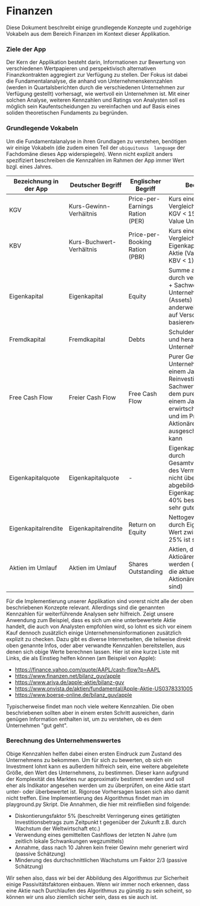 # Finanzen

Diese Dokument beschreibt einige grundlegende Konzepte und zugehörige Vokabeln aus dem Bereich Finanzen
im Kontext dieser Applikation.

### Ziele der App

Der Kern der Applikation besteht darin, Informationen zur Bewertung von verschiedenen Wertpapieren und perspektivisch
alternativen Finanzkontrakten aggregiert zur Verfügung zu stellen. Der Fokus ist dabei die Fundamentalanalyse, die anhand
von Unternehmenskennzahlen (werden in Quartalsberichten durch die verschiedenen Unternehmen zur Verfügung gestellt) vorhersagt,
wie wertvoll ein Unternehmen ist. Mit einer solchen Analyse, weiteren Kennzahlen und Ratings von Analysten soll es möglich sein
Kaufentscheidungen zu vereinfachen und auf Basis eines soliden theoretischen Fundaments zu begründen.

### Grundlegende Vokabeln

Um die Fundamentalanalyse in ihren Grundlagen zu verstehen, benötigen wir einige Vokabeln (die zudem einen Teil der ```ubiquituous 
language``` der Fachdomäne dieses App widerspiegeln). Wenn nicht explizit anders spezifiziert beschreiben die Kennzahlen im Rahmen der 
App immer Wert bzgl. eines Jahres.

Bezeichnung in der App | Deutscher Begriff        | Englischer Begriff              | Bedeutung
---------------------- | ------------------------ | ------------------------------- | ---------
KGV                    | Kurs-Gewinn-Verhältnis   | Price-per-Earnings Ration (PER) | Kurs einer Aktie im Vergleich zum Gewinn; KGV < 15 indikativ für Value Unternehmen
KBV                    | Kurs-Buchwert-Verhältnis | Price-per-Booking Ration (PBR)  | Kurs einer Aktie im Vergleich zum Eigenkapital einer Aktie (Value entspricht KBV < 1)
Eigenkapital           | Eigenkapital             | Equity                          | Summe aus Kapital durch verkaufte Aktien + Sachwerte des Unternehmens (Assets) + anderweitiges nicht auf Verschuldung basierendes Kapital
Fremdkapital           | Fremdkapital             | Debts                           | Schulden aus Krediten und herausgegebenen Unternehmensanleihen
Free Cash Flow         | Freier Cash Flow         | Free Cash Flow                  | Purer Gewinn eines Unternehmens in einem Jahr - Reinvestitionen in Sachwerte; entspricht dem puren Wert der in einem Jahr erwirtschaftet wurde und im Prinzip an die Aktionäre ausgeschüttet werden kann
Eigenkapitalquote      | Eigenkapitalquote        | -                               | Eigenkapital geteilt durch Gesamtvermögen (Teil des Vermögens, der nicht über Schulden abgebildet wird); Eigenkapitalquote >= 40% beschreibt einen sehr guten Wert
Eigenkapitalrendite    | Eigenkapitalrendite      | Return on Equity                | Nettogewinn geteilt durch Eigenkapital; Wert zwisch 8% und 25% ist sehr gut
Aktien im Umlauf       | Aktien im Umlauf         | Shares Outstanding              | Aktien, die von Aktioären gehalten werden (also Aktien, die aktuell an Aktionäre verkauft sind)

Für die Implementierung unserer Applikation sind vorerst nicht alle der oben beschriebenen Konzepte relevant. Allerdings sind die genannten Kennzahlen für 
weiterführende Analysen sehr hilfreich. Zeigt unsere Anwendung zum Beispiel, dass es sich um eine unterbewertete Aktie handelt, die auch von Analysten empfohlen wird,
so lohnt es sich vor einem Kauf dennoch zusätzlich einige Unternehmensinformationen zusätzlich explizit zu checken. Dazu gibt es diverse Internetseiten,
die teilweise direkt oben genannte Infos, oder aber verwandte Kennzahlen bereitstellen, aus denen sich obige Werte berechnen lassen.
Hier ist eine kurze Liste mit Links, die als Einstieg helfen können (am Beispiel von Apple):    
- https://finance.yahoo.com/quote/AAPL/cash-flow?p=AAPL
- https://www.finanzen.net/bilanz_guv/apple
- https://www.ariva.de/apple-aktie/bilanz-guv
- https://www.onvista.de/aktien/fundamental/Apple-Aktie-US0378331005
- https://www.boerse-online.de/bilanz_guv/apple  

Typischerweise findet man noch viele weitere Kennzahlen. Die oben beschriebenen sollten aber in einem ersten Schritt ausreichen,
darin genügen Information enthalten ist, um zu verstehen, ob es dem Unternehmen "gut geht".

### Berechnung des Unternehmenswertes

Obige Kennzahlen helfen dabei einen ersten Eindruck zum Zustand des Unternehmens zu bekommen. Um für sich zu bewerten, ob sich ein Investment
lohnt kann es außerdem hilfreich sein, eine weitere abgeleitete Größe, den Wert des Unternehmens, zu bestimmen. Dieser kann
aufgrund der Komplexität des Marktes nur approximativ bestimmt werden und soll eher als Indikator angesehen werden um zu überprüfen,
on eine Aktie start unter- oder überbewertet ist. Rigorose Vorhersagen lassen sich also damit nicht treffen.
Eine Implementierung des Algorithmus findet man im playground.py Skript. Die Annahmen, die hier mit reinfließen sind folgende:    
- Diskontierungsfaktor 5% (beschreibt Verringerung eines getätigten Investitionsbetrags zum Zeitpunkt t gegenüber der Zukunft z.B. durch Wachstum der Weltwirtschaft etc.)
- Verwendung eines gemittelten Cashflows der letzten N Jahre (um zeitlich lokale Schwankungen wegzumittels)
- Annahme, dass nach 10 Jahren kein freier Gewinn mehr generiert wird (passive Schätzung)
- Minderung des durchschnittlichen Wachstums um Faktor 2/3 (passive Schätzung)

Wir sehen also, dass wir bei der Abbildung des Algorithmus zur Sicherheit einige Passivitätsfaktoren einbauen. Wenn wir immer noch erkennen, dass
eine Aktie nach Durchlaufen des Algorithmus zu günstig zu sein scheint, so können wir uns also ziemlich sicher sein, dass es sie auch ist.